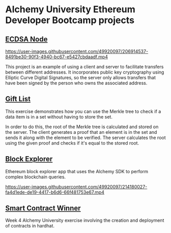# Alchemy University Ethereum Developer Bootcamp projects

## [ECDSA Node](https://github.com/AxelWismer/ecdsa-node)

https://user-images.githubusercontent.com/49920097/206914537-8491be30-90f3-4940-bc67-e5427cbdaadf.mp4

This project is an example of using a client and server to facilitate transfers between different addresses. It incorporates public key cryptography using Elliptic Curve Digital Signatures, so the server only allows transfers that have been signed by the person who owns the associated address.

## [Gift List](https://github.com/AxelWismer/GiftList)

This exercise demonstrates how you can use the Merkle tree to check if a data item is in a set without having to store the set.

In order to do this, the root of the Merkle tree is calculated and stored on the server. The client generates a proof that an element is in the set and sends it along with the element to be verified. The server calculates the root using the given proof and checks if it's equal to the stored root.

## [Block Explorer](https://github.com/AxelWismer/blockexplorer)
Ethereum block explorer app that uses the Alchemy SDK to perform complex blockchain queries.

https://user-images.githubusercontent.com/49920097/214180027-fa4d1ede-de19-4417-b6d6-66f481753e67.mp4

## [Smart Contract Winner](https://github.com/AxelWismer/smart-contract-winner)
Week 4 Alchemy University exercise involving the creation and deployment of contracts in hardhat.
